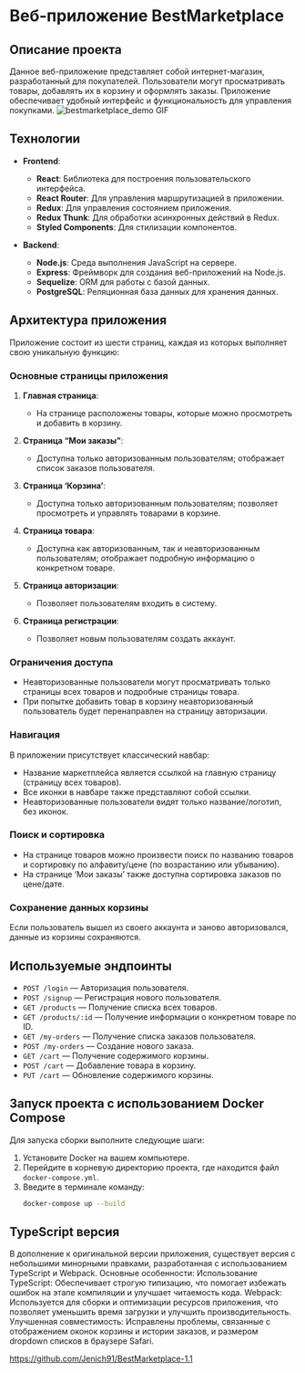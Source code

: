 # Веб-приложение BestMarketplace

## Описание проекта

Данное веб-приложение представляет собой интернет-магазин, разработанный для покупателей. Пользователи могут просматривать товары, добавлять их в корзину и оформлять заказы. Приложение обеспечивает удобный интерфейс и функциональность для управления покупками.
![bestmarketplace_demo GIF](/images/bestmarketplace_demo.gif)

## Технологии

- **Frontend**:
  - **React**: Библиотека для построения пользовательского интерфейса.
  - **React Router**: Для управления маршрутизацией в приложении.
  - **Redux**: Для управления состоянием приложения.
  - **Redux Thunk**: Для обработки асинхронных действий в Redux.
  - **Styled Components**: Для стилизации компонентов.

- **Backend**:
  - **Node.js**: Среда выполнения JavaScript на сервере.
  - **Express**: Фреймворк для создания веб-приложений на Node.js.
  - **Sequelize**: ORM для работы с базой данных.
  - **PostgreSQL**: Реляционная база данных для хранения данных.

## Архитектура приложения

Приложение состоит из шести страниц, каждая из которых выполняет свою уникальную функцию:

### Основные страницы приложения

1. **Главная страница**: 
   - На странице расположены товары, которые можно просмотреть и добавить в корзину.

2. **Страница “Мои заказы”**: 
   - Доступна только авторизованным пользователям; отображает список заказов пользователя.

3. **Страница ‘Корзина’**: 
   - Доступна только авторизованным пользователям; позволяет просмотреть и управлять товарами в корзине.

4. **Страница товара**: 
   - Доступна как авторизованным, так и неавторизованным пользователям; отображает подробную информацию о конкретном товаре.

5. **Страница авторизации**: 
   - Позволяет пользователям входить в систему.

6. **Страница регистрации**: 
   - Позволяет новым пользователям создать аккаунт.

### Ограничения доступа

- Неавторизованные пользователи могут просматривать только страницы всех товаров и подробные страницы товара.
- При попытке добавить товар в корзину неавторизованный пользователь будет перенаправлен на страницу авторизации.

### Навигация

В приложении присутствует классический навбар:
- Название маркетплейса является ссылкой на главную страницу (страницу всех товаров).
- Все иконки в навбаре также представляют собой ссылки.
- Неавторизованные пользователи видят только название/логотип, без иконок.

### Поиск и сортировка

- На странице товаров можно произвести поиск по названию товаров и сортировку по алфавиту/цене (по возрастанию или убыванию).
- На странице ‘Мои заказы’ также доступна сортировка заказов по цене/дате.

### Сохранение данных корзины

Если пользователь вышел из своего аккаунта и заново авторизовался, данные из корзины сохраняются.

## Используемые эндпоинты

- `POST /login` — Авторизация пользователя.
- `POST /signup` — Регистрация нового пользователя.
- `GET /products` — Получение списка всех товаров.
- `GET /products/:id` — Получение информации о конкретном товаре по ID.
- `GET /my-orders` — Получение списка заказов пользователя.
- `POST /my-orders` — Создание нового заказа.
- `GET /cart` — Получение содержимого корзины.
- `POST /cart` — Добавление товара в корзину.
- `PUT /cart` — Обновление содержимого корзины.

## Запуск проекта с использованием Docker Compose

Для запуска сборки выполните следующие шаги:

1. Установите Docker на вашем компьютере.
2. Перейдите в корневую директорию проекта, где находится файл `docker-compose.yml`.
3. Введите в терминале команду:
   ```bash
   docker-compose up --build

## TypeScript версия
В дополнение к оригинальной версии приложения, существует версия с небольшими минорными правками, разработанная с использованием TypeScript и Webpack.
Основные особенности:
    Использование TypeScript: Обеспечивает строгую типизацию, что помогает избежать ошибок на этапе компиляции и улучшает читаемость кода.
    Webpack: Используется для сборки и оптимизации ресурсов приложения, что позволяет уменьшить время загрузки и улучшить производительность.
    Улучшенная совместимость: Исправлены проблемы, связанные с отображением оконок корзины и истории заказов, и размером dropdown списков в браузере Safari.

https://github.com/Jenich91/BestMarketplace-1.1
